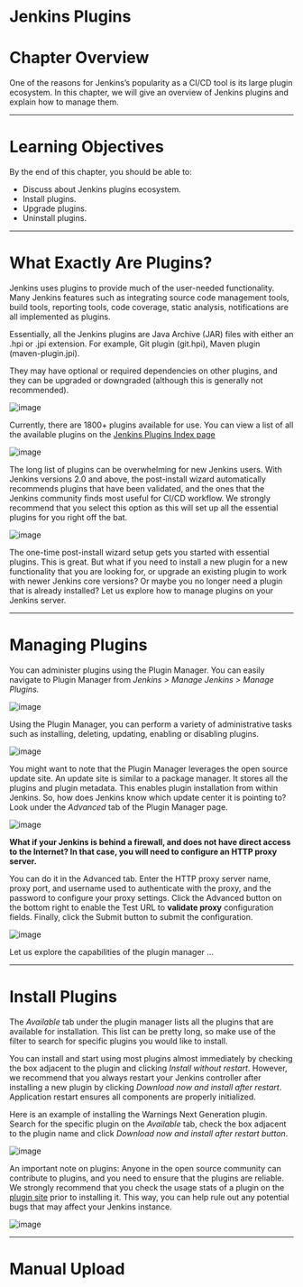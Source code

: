 # Jenkins Plugins

# Chapter Overview

One of the reasons for Jenkins’s popularity as a CI/CD tool is its large plugin ecosystem. In this chapter, we will give an overview of Jenkins plugins and explain how to manage them.

---

# Learning Objectives

By the end of this chapter, you should be able to:

* Discuss about Jenkins plugins ecosystem.
* Install plugins.
* Upgrade plugins.
* Uninstall plugins.

---

# What Exactly Are Plugins?

Jenkins uses plugins to provide much of the user-needed functionality. Many Jenkins features such as integrating source code management tools, build tools, reporting tools, code coverage, static analysis, notifications are all implemented as plugins.

Essentially, all the Jenkins plugins are Java Archive (JAR) files with either an .hpi or .jpi extension. For example, Git plugin (git.hpi), Maven plugin (maven-plugin.jpi).

They may have optional or required dependencies on other plugins, and they can be upgraded or downgraded (although this is generally not recommended).

![image](https://user-images.githubusercontent.com/107522496/215145414-b8ecc999-e696-4e87-be68-a5bd23f5033c.png)

Currently, there are 1800+ plugins available for use. You can view a list of all the available plugins on the [Jenkins Plugins Index page](https://plugins.jenkins.io/)

![image](https://user-images.githubusercontent.com/107522496/215145689-cb573851-c78a-4c6d-9234-41c9c2fa1656.png)

The long list of plugins can be overwhelming for new Jenkins users. With Jenkins versions 2.0 and above, the post-install wizard automatically recommends plugins that have been validated, and the ones that the Jenkins community finds most useful for CI/CD workflow. We strongly recommend that you select this option as this will set up all the essential plugins for you right off the bat.

![image](https://user-images.githubusercontent.com/107522496/215145807-047d1ec1-f81f-4009-a666-9dd3f0738cb4.png)

The one-time post-install wizard setup gets you started with essential plugins. This is great. But what if you need to install a new plugin for a new functionality that you are looking for, or upgrade an existing plugin to work with newer Jenkins core versions? Or maybe you no longer need a plugin that is already installed? Let us explore how to manage plugins on your Jenkins server.

---

# Managing Plugins

You can administer plugins using the Plugin Manager. You can easily navigate to Plugin Manager from _Jenkins > Manage Jenkins > Manage Plugins._

![image](https://user-images.githubusercontent.com/107522496/215146068-00622146-3b93-46cb-977a-7e4b08f23d3a.png)

Using the Plugin Manager, you can perform a variety of administrative tasks such as installing, deleting, updating, enabling or disabling plugins.

![image](https://user-images.githubusercontent.com/107522496/215146158-c9d7bef3-aea5-451a-8007-54fcff627a57.png)

You might want to note that the Plugin Manager leverages the open source update site. An update site is similar to a package manager. It stores all the plugins and plugin metadata. This enables plugin installation from within Jenkins. So, how does Jenkins know which update center it is pointing to? Look under the _Advanced_ tab of the Plugin Manager page.

![image](https://user-images.githubusercontent.com/107522496/215146445-b1c1f160-c922-44cf-9fe8-5e0f3ec717b8.png)

**What if your Jenkins is behind a firewall, and does not have direct access to the Internet? In that case, you will need to configure an HTTP proxy server.**

You can do it in the Advanced tab. Enter the HTTP proxy server name, proxy port, and username used to authenticate with the proxy, and the password to configure your proxy settings. Click the Advanced button on the bottom right to enable the Test URL to **validate proxy** configuration fields. Finally, click the Submit button to submit the configuration.

![image](https://user-images.githubusercontent.com/107522496/215149466-35d0cf35-c170-4432-a5e1-68f0349c33e5.png)

Let us explore the capabilities of the plugin manager ...

---

# Install Plugins

The _Available_ tab under the plugin manager lists all the plugins that are available for installation. This list can be pretty long, so make use of the filter to search for specific plugins you would like to install.

You can install and start using most plugins almost immediately by checking the box adjacent to the plugin and clicking _Install without restart_. However, we recommend that you always restart your Jenkins controller after installing a new plugin by clicking _Download now and install after restart_. Application restart ensures all components are properly initialized.

Here is an example of installing the Warnings Next Generation plugin. Search for the specific plugin on the _Available_ tab, check the box adjacent to the plugin name and click _Download now and install after restart button_.

![image](https://user-images.githubusercontent.com/107522496/215149948-36ed187a-ccea-4ce0-8253-5a1ac69698c0.png)

An important note on plugins: Anyone in the open source community can contribute to plugins, and you need to ensure that the plugins are reliable. We strongly recommend that you check the usage stats of a plugin on the [plugin site](https://plugins.jenkins.io/) prior to installing it. This way, you can help rule out any potential bugs that may affect your Jenkins instance.

![image](https://user-images.githubusercontent.com/107522496/215150123-dd4eaa1d-929e-479a-a983-e6e8066ea30c.png)

---

# Manual Upload












